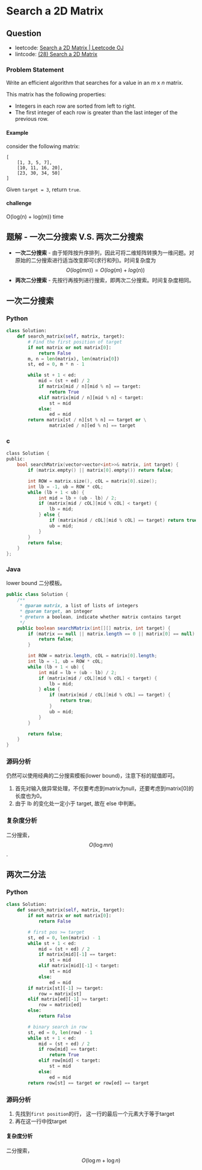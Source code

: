 # Search a 2D Matrix

## Question

- leetcode: [Search a 2D Matrix | Leetcode OJ](https://leetcode.com/problems/search-a-2d-matrix/)
- lintcode: [(28) Search a 2D Matrix](http://www.lintcode.com/en/problem/search-a-2d-matrix/)

### Problem Statement

Write an efficient algorithm that searches for a value in an _m_ x _n_ matrix.

This matrix has the following properties:

  * Integers in each row are sorted from left to right.
  * The first integer of each row is greater than the last integer of the previous row.

#### Example

consider the following matrix:



    [
        [1, 3, 5, 7],
        [10, 11, 16, 20],
        [23, 30, 34, 50]
    ]


Given `target = 3`, return `true`.

#### challenge

O(log(n) + log(m)) time

## 题解 - 一次二分搜索 V.S. 两次二分搜索

- **一次二分搜索** - 由于矩阵按升序排列，因此可将二维矩阵转换为一维问题。对原始的二分搜索进行适当改变即可(求行和列)。时间复杂度为 $$O(log(mn))=O(log(m)+log(n))$$
- **两次二分搜索** - 先按行再按列进行搜索，即两次二分搜索。时间复杂度相同。


## 一次二分搜索

### Python

```python
class Solution:
    def search_matrix(self, matrix, target):
        # Find the first position of target
        if not matrix or not matrix[0]:
            return False
        m, n = len(matrix), len(matrix[0])
        st, ed = 0, m * n - 1

        while st + 1 < ed:
            mid = (st + ed) / 2
            if matrix[mid / n][mid % n] == target:
                return True
            elif matrix[mid / n][mid % n] < target:
                st = mid
            else:
                ed = mid
        return matrix[st / n][st % n] == target or \
                matrix[ed / n][ed % n] == target
```

### c
```c
class Solution {
public:
    bool searchMatrix(vector<vector<int>>& matrix, int target) {
        if (matrix.empty() || matrix[0].empty()) return false;

        int ROW = matrix.size(), cOL = matrix[0].size();
        int lb = -1, ub = ROW * cOL;
        while (lb + 1 < ub) {
            int mid = lb + (ub - lb) / 2;
            if (matrix[mid / cOL][mid % cOL] < target) {
                lb = mid;
            } else {
                if (matrix[mid / cOL][mid % cOL] == target) return true;
                ub = mid;
            }
        }
        return false;
    }
};
```

### Java
lower bound 二分模板。
```java
public class Solution {
    /**
     * @param matrix, a list of lists of integers
     * @param target, an integer
     * @return a boolean, indicate whether matrix contains target
     */
    public boolean searchMatrix(int[][] matrix, int target) {
        if (matrix == null || matrix.length == 0 || matrix[0] == null) {
            return false;
        }

        int ROW = matrix.length, cOL = matrix[0].length;
        int lb = -1, ub = ROW * cOL;
        while (lb + 1 < ub) {
            int mid = lb + (ub - lb) / 2;
            if (matrix[mid / cOL][mid % cOL] < target) {
                lb = mid;
            } else {
                if (matrix[mid / cOL][mid % cOL] == target) {
                    return true;
                }
                ub = mid;
            }
        }

        return false;
    }
}
```

### 源码分析

仍然可以使用经典的二分搜索模板(lower bound)，注意下标的赋值即可。

1. 首先对输入做异常处理，不仅要考虑到matrix为null，还要考虑到matrix[0]的长度也为0。
2. 由于 lb 的变化处一定小于 target, 故在 else 中判断。

### 复杂度分析

二分搜索，$$O(\log mn)$$.


## 两次二分法

### Python
```python
class Solution:
    def search_matrix(self, matrix, target):
        if not matrix or not matrix[0]:
            return False

        # first pos >= target
        st, ed = 0, len(matrix) - 1
        while st + 1 < ed:
            mid = (st + ed) / 2
            if matrix[mid][-1] == target:
                st = mid
            elif matrix[mid][-1] < target:
                st = mid
            else:
                ed = mid
        if matrix[st][-1] >= target:
            row = matrix[st]
        elif matrix[ed][-1] >= target:
            row = matrix[ed]
        else:
            return False

        # binary search in row
        st, ed = 0, len(row) - 1
        while st + 1 < ed:
            mid = (st + ed) / 2
            if row[mid] == target:
                return True
            elif row[mid] < target:
                st = mid
            else:
                ed = mid
        return row[st] == target or row[ed] == target
```

### 源码分析

1. 先找到`first position`的行， 这一行的最后一个元素大于等于target
2. 再在这一行中找target

#### 复杂度分析
二分搜索， $$O(\log m + \log n)$$
